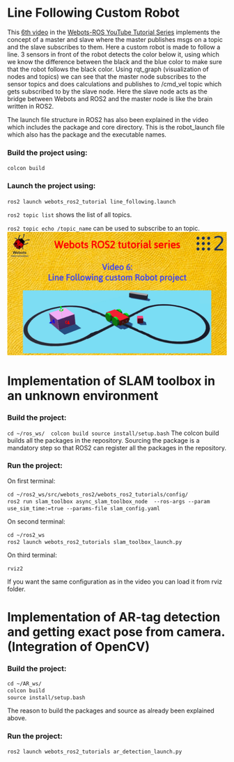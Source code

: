 # Line Following Custom Robot
This [6th video](https://www.youtube.com/watch?v=ZTJa5f5F5fU) in the [Webots-ROS YouTube Tutorial Series](https://www.youtube.com/watch?v=jU_FD1_zAqo&list=PLt69C9MnPchkP0ZXZOqmIGRTOch8o9GiQ) implements the concept of a master and slave where the master publishes msgs on a topic and the slave subscribes to them.  Here a custom robot is made to follow a line. 3 sensors in front of the robot detects the color below it, using which we know the difference between the black and the blue color to make sure that the robot follows the black color. Using rqt_graph (visualization of nodes and topics) we can see that the master node subscribes to the sensor topics and does calculations and publishes to /cmd_vel topic which gets subscribed to by the slave node. Here the slave node acts as the bridge between Webots and ROS2 and the master node is like the brain written in ROS2.

The launch file structure in ROS2 has also been explained in the video which includes the package and core directory. This is the robot_launch file which also has the package and the executable names. 

### Build the project using:
`colcon build`
### Launch the project using: 
``ros2 launch webots_ros2_tutorial line_following.launch``

``ros2 topic list`` shows the list of all topics. 

``ros2 topic echo /topic_name`` can be used to subscribe to an topic.
![asd |20x10](images/gsod_06.png)

# Implementation of SLAM toolbox in an unknown environment
### Build the project:
``
cd ~/ros_ws/ 
colcon build
source install/setup.bash
``
The colcon build builds all the packages in the repository. 
Sourcing the package is a mandatory step so that ROS2 can register all the packages in the repository.
### Run the project:
On first terminal:
```
cd ~/ros2_ws/src/webots_ros2/webots_ros2_tutorials/config/
ros2 run slam_toolbox async_slam_toolbox_node  --ros-args --param use_sim_time:=true --params-file slam_config.yaml
```
On second terminal:
```
cd ~/ros2_ws
ros2 launch webots_ros2_tutorials slam_toolbox_launch.py
```
On third terminal:
```
rviz2
``` 
If you want the same configuration as in the video you can load it from rviz folder.

#  Implementation of AR-tag detection and getting exact pose from camera. (Integration of OpenCV)
### Build the project: 
```
cd ~/AR_ws/ 
colcon build
source install/setup.bash
```
The reason to build the packages and source as already been explained above.

### Run the project:
```
ros2 launch webots_ros2_tutorials ar_detection_launch.py
```
